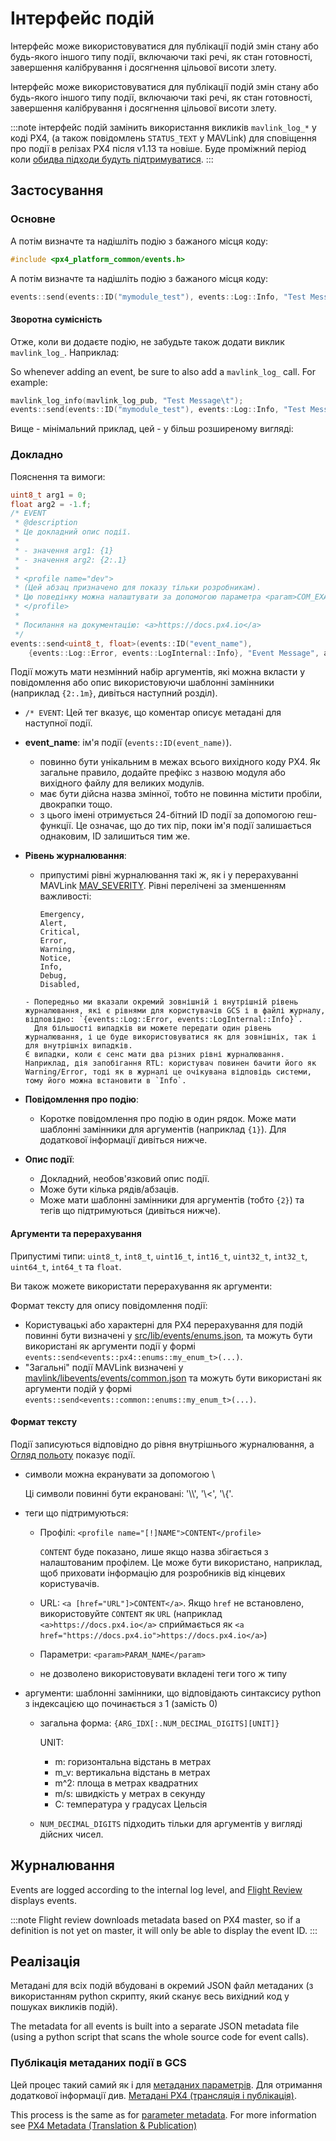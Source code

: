# Інтерфейс подій

<Badge type="tip" text="PX4 v1.13" />

Інтерфейс може використовуватися для публікації подій змін стану або будь-якого іншого типу події, включаючи такі речі, як стан готовності, завершення калібрування і досягнення цільової висоти злету.

Інтерфейс може використовуватися для публікації подій змін стану або будь-якого іншого типу події, включаючи такі речі, як стан готовності, завершення калібрування і досягнення цільової висоти злету.

:::note
інтерфейс подій замінить використання викликів `mavlink_log_*` у коді PX4, (а також повідомлень `STATUS_TEXT` у MAVLink) для сповіщення про події в релізах PX4 після v1.13 та новіше. Буде проміжний період коли [обидва підходи будуть підтримуватися](#backward-compatibility).
:::

## Застосування

### Основне

А потім визначте та надішліть подію з бажаного місця коду:

```cpp
#include <px4_platform_common/events.h>
```

А потім визначте та надішліть подію з бажаного місця коду:

```cpp
events::send(events::ID("mymodule_test"), events::Log::Info, "Test Message");
```

#### Зворотна сумісність

Отже, коли ви додаєте подію, не забудьте також додати виклик `mavlink_log_`. Наприклад:

So whenever adding an event, be sure to also add a `mavlink_log_` call. For example:

```cpp
mavlink_log_info(mavlink_log_pub, "Test Message\t");
events::send(events::ID("mymodule_test"), events::Log::Info, "Test Message");
```

Вище - мінімальний приклад, цей - у більш розширеному вигляді:

### Докладно

Пояснення та вимоги:

```cpp
uint8_t arg1 = 0;
float arg2 = -1.f;
/* EVENT
 * @description
 * Це докладний опис події.
 *
 * - значення arg1: {1}
 * - значення arg2: {2:.1}
 *
 * <profile name="dev">
 * (Цей абзац призначено для показу тільки розробникам).
 * Цю поведінку можна налаштувати за допомогою параметра <param>COM_EXAMPLE</param>.
 * </profile>
 *
 * Посилання на документацію: <a>https://docs.px4.io</a>
 */
events::send<uint8_t, float>(events::ID("event_name"),
    {events::Log::Error, events::LogInternal::Info}, "Event Message", arg1, arg2);
```

Події можуть мати незмінний набір аргументів, які можна вкласти у повідомлення або опис використовуючи шаблонні замінники (наприклад `{2:.1m}`, дивіться наступний розділ).

- `/* EVENT`: Цей тег вказує, що коментар описує метадані для наступної події.
- **event_name**: ім'я події (`events::ID(event_name)`).
  - повинно бути унікальним в межах всього вихідного коду PX4. Як загальне правило, додайте префікс з назвою модуля або вихідного файлу для великих модулів.
  - має бути дійсна назва змінної, тобто не повинна містити пробіли, двокрапки тощо.
  - з цього імені отримується 24-бітний ID події за допомогою геш-функції. Це означає, що до тих пір, поки ім'я події залишається однаковим, ID залишиться тим же.
- **Рівень журналювання**:

  - припустимі рівні журналювання такі ж, як і у перерахуванні MAVLink [MAV_SEVERITY](https://mavlink.io/en/messages/common.html#MAV_SEVERITY). Рівні перелічені за зменшенням важливості:

    ```plain
    Emergency,
    Alert,
    Critical,
    Error,
    Warning,
    Notice,
    Info,
    Debug,
    Disabled,
    ```

  ```
  - Попередньо ми вказали окремий зовнішній і внутрішній рівень журналювання, які є рівнями для користувачів GCS і в файлі журналу, відповідно: `{events::Log::Error, events::LogInternal::Info}`.
    Для більшості випадків ви можете передати один рівень журналювання, і це буде використовуватися як для зовнішніх, так і для внутрішніх випадків.
  Є випадки, коли є сенс мати два різних рівні журналювання.
  Наприклад, дія запобігання RTL: користувач повинен бачити його як Warning/Error, тоді як в журналі це очікувана відповідь системи, тому його можна встановити в `Info`.
  ```

- **Повідомлення про подію**:
  - Коротке повідомлення про подію в один рядок. Може мати шаблонні замінники для аргументів (наприклад `{1}`). Для додаткової інформації дивіться нижче.
- **Опис події**:
  - Докладний, необов'язковий опис події.
  - Може бути кілька рядів/абзаців.
  - Може мати шаблонні замінники для аргументів (тобто `{2}`) та тегів що підтримуються (дивіться нижче).

#### Аргументи та перерахування

Припустимі типи: `uint8_t`, `int8_t`, `uint16_t`, `int16_t`, `uint32_t`, `int32_t`, `uint64_t`, `int64_t` та `float`.

Ви також можете використати перерахування як аргументи:

Формат тексту для опису повідомлення події:

- Користувацькі або характерні для PX4 перерахування для подій повинні бути визначені у [src/lib/events/enums.json](https://github.com/PX4/PX4-Autopilot/blob/main/src/lib/events/enums.json), та можуть бути використані як аргументи події у формі `events::send<events::px4::enums::my_enum_t>(...)`.
- "Загальні" події MAVLink визначені у [mavlink/libevents/events/common.json](https://github.com/mavlink/libevents/blob/master/events/common.json) та можуть бути використані як аргументи подій у формі `events::send<events::common::enums::my_enum_t>(...)`.

#### Формат тексту

Події записуються відповідно до рівня внутрішнього журналювання, а [Огляд польоту](../log/flight_review.md) показує події.

- символи можна екранувати за допомогою \\

  Ці символи повинні бути екрановані: '\\\\', '\\<', '\\{'.

- теги що підтримуються:

  - Профілі: `<profile name="[!]NAME">CONTENT</profile>`

    `CONTENT` буде показано, лише якщо назва збігається з налаштованим профілем. Це може бути використано, наприклад, щоб приховати інформацію для розробників від кінцевих користувачів.

  - URL: `<a [href="URL"]>CONTENT</a>`. Якщо `href` не встановлено, використовуйте `CONTENT` як `URL` (наприклад `<a>https://docs.px4.io</a>`  сприймається як `<a href="https://docs.px4.io">https://docs.px4.io</a>`)
  - Параметри: `<param>PARAM_NAME</param>`
  - не дозволено використовувати вкладені теги того ж типу

- аргументи: шаблонні замінники, що відповідають синтаксису python з індексацією що починається з 1 (замість 0)

  - загальна форма: `{ARG_IDX[:.NUM_DECIMAL_DIGITS][UNIT]}`

    UNIT:

    - m: горизонтальна відстань в метрах
    - m_v: вертикальна відстань в метрах
    - m^2: площа в метрах квадратних
    - m/s: швидкість у метрах в секунду
    - C: температура у градусах Цельсія

  - `NUM_DECIMAL_DIGITS` підходить тільки для аргументів у вигляді дійсних чисел.

## Журналювання

Events are logged according to the internal log level, and [Flight Review](../log/flight_review.md) displays events.

:::note
Flight review downloads metadata based on PX4 master, so if a definition is not yet on master, it will only be able to display the event ID.
:::

## Реалізація

Метадані для всіх подій вбудовані в окремий JSON файл метаданих (з використанням python скрипту, який сканує весь вихідний код у пошуках викликів подій).

The metadata for all events is built into a separate JSON metadata file (using a python script that scans the whole source code for event calls).

### Публікація метаданих події в GCS

Цей процес такий самий як і для [метаданих параметрів](../advanced/parameters_and_configurations.md#publishing-parameter-metadata-to-a-gcs). Для отримання додаткової інформації див. [ Метадані PX4 (трансляція і публікація)](../advanced/px4_metadata.md).

This process is the same as for [parameter metadata](../advanced/parameters_and_configurations.md#publishing-parameter-metadata-to-a-gcs). For more information see [PX4 Metadata (Translation & Publication)](../advanced/px4_metadata.md)
